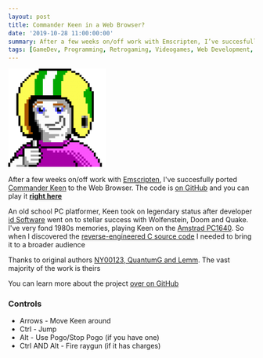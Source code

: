 ```yaml
---
layout: post
title: Commander Keen in a Web Browser?
date: '2019-10-28 11:00:00:00'
summary: After a few weeks on/off work with Emscripten, I’ve succesfully ported Commander Keen to the Web Browser. Play it right here ...
tags: [GameDev, Programming, Retrogaming, Videogames, Web Development, Emscripten, WebAssembly]
---
```


![](/img/posts/keen.png)

After a few weeks on/off work with <a href="https://emscripten.org" target="_blank">Emscripten</a>, I've succesfully ported <a href="https://en.wikipedia.org/wiki/Commander_Keen">Commander Keen</a> to the Web Browser. The code is <a href="https://github.com/jamesfmackenzie/chocolatekeen" target="_blank">on GitHub</a> and you can play it <strong><a href="http://www.jamesfmackenzie.com/chocolatekeen/" target="_blank">right here</a></strong>

An old school PC platformer, Keen took on legendary status after developer <a href="https://en.wikipedia.org/wiki/Id_Software" target="_blank">id Software</a> went on to stellar success with Wolfenstein, Doom and Quake. I've very fond 1980s memories, playing Keen on the <a href="http://www.computinghistory.org.uk/det/733/amstrad-pc1640-hd20/" target="_blank">Amstrad PC1640</a>. So when I discovered the <a href="https://pckf.com/viewtopic.php?f=4&t=2536" target="_blank">reverse-engineered C source code</a> I needed to bring it to a broader audience

Thanks to original authors <a href="https://pckf.com/viewtopic.php?f=4&t=2536" target="_blank">NY00123, QuantumG and Lemm</a>. The vast majority of the work is theirs

You can learn more about the project <a href="https://github.com/jamesfmackenzie/chocolatekeen" target="_blank">over on GitHub</a>

### Controls

* Arrows - Move Keen around
* Ctrl - Jump
* Alt - Use Pogo/Stop Pogo (if you have one)
* Ctrl AND Alt - Fire raygun (if it has charges)
